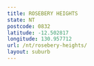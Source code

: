 ```yaml
---
title: ROSEBERY HEIGHTS
state: NT
postcode: 0832
latitude: -12.502817
longitude: 130.957712
url: /nt/rosebery-heights/
layout: suburb
---
```

